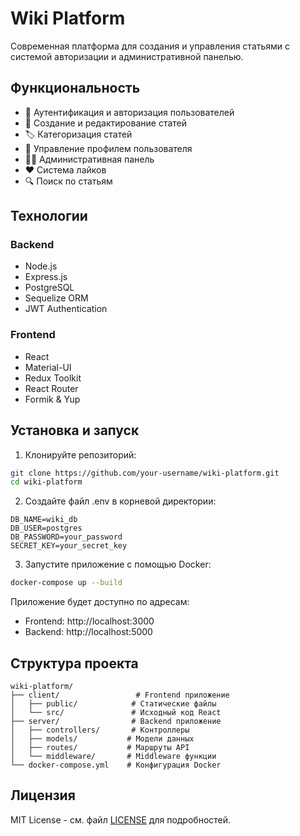 # Wiki Platform

Современная платформа для создания и управления статьями с системой авторизации и административной панелью.

## Функциональность

- 🔐 Аутентификация и авторизация пользователей
- 📝 Создание и редактирование статей
- 🏷️ Категоризация статей
- 👤 Управление профилем пользователя
- 👨‍💼 Административная панель
- ❤️ Система лайков
- 🔍 Поиск по статьям

## Технологии

### Backend
- Node.js
- Express.js
- PostgreSQL
- Sequelize ORM
- JWT Authentication

### Frontend
- React
- Material-UI
- Redux Toolkit
- React Router
- Formik & Yup

## Установка и запуск

1. Клонируйте репозиторий:
```bash
git clone https://github.com/your-username/wiki-platform.git
cd wiki-platform
```

2. Создайте файл .env в корневой директории:
```env
DB_NAME=wiki_db
DB_USER=postgres
DB_PASSWORD=your_password
SECRET_KEY=your_secret_key
```

3. Запустите приложение с помощью Docker:
```bash
docker-compose up --build
```

Приложение будет доступно по адресам:
- Frontend: http://localhost:3000
- Backend: http://localhost:5000

## Структура проекта

```
wiki-platform/
├── client/                 # Frontend приложение
│   ├── public/            # Статические файлы
│   └── src/               # Исходный код React
├── server/                # Backend приложение
│   ├── controllers/       # Контроллеры
│   ├── models/           # Модели данных
│   ├── routes/           # Маршруты API
│   └── middleware/       # Middleware функции
└── docker-compose.yml    # Конфигурация Docker
```

## Лицензия

MIT License - см. файл [LICENSE](LICENSE) для подробностей. 